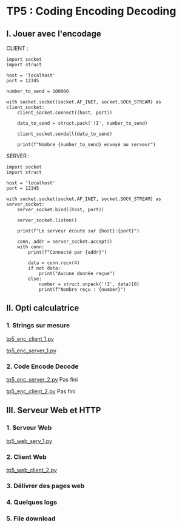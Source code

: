 # TP5 : Coding Encoding Decoding

## I. Jouer avec l'encodage
CLIENT :
```
import socket
import struct

host = 'localhost'
port = 12345

number_to_send = 100000

with socket.socket(socket.AF_INET, socket.SOCK_STREAM) as client_socket:
    client_socket.connect((host, port))

    data_to_send = struct.pack('!I', number_to_send)

    client_socket.sendall(data_to_send)

    print(f"Nombre {number_to_send} envoyé au serveur")
```

SERVER : 
```
import socket
import struct

host = 'localhost'
port = 12345

with socket.socket(socket.AF_INET, socket.SOCK_STREAM) as server_socket:
    server_socket.bind((host, port))
    
    server_socket.listen()

    print(f"Le serveur écoute sur {host}:{port}")

    conn, addr = server_socket.accept()
    with conn:
        print(f"Connecté par {addr}")

        data = conn.recv(4)
        if not data:
            print("Aucune donnée reçue")
        else:
            number = struct.unpack('!I', data)[0]
            print(f"Nombre reçu : {number}")
```

## II. Opti calculatrice
### 1. Strings sur mesure
[tp5_enc_client_1.py](/TP5/tp5_enc_client_1.py)

[tp5_enc_server_1.py](/TP5/tp5_enc_server_1.py)

### 2. Code Encode Decode
[tp5_enc_server_2.py](/TP5/tp5_enc_server_2.py)
Pas fini

[tp5_enc_client_2.py](/TP5/tp5_enc_client_2.py)
Pas fini
## III. Serveur Web et HTTP
### 1. Serveur Web
[tp5_web_serv_1.py](/TP5/tp5_web_serv_1.py)

### 2. Client Web
[tp5_web_client_2.py](/TP5/tp5_web_client_2.py)


### 3. Délivrer des pages web


### 4. Quelques logs


### 5. File download
